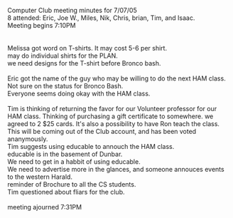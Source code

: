 Computer Club meeting minutes for 7/07/05<br>
8 attended: Eric, Joe W., Miles, Nik, Chris, brian, Tim, and Isaac.<br>
Meeting begins 7:10PM<br><br>
<br>
Melissa got word on T-shirts.  It may cost 5-6 per shirt.<br>
may do individual shirts for the PLAN.<br>
we need designs for the T-shirt before Bronco bash.<br>
<br>
Eric got the name of the guy who may be willing to do the next HAM class.<br>
Not sure on the status for Bronco Bash.<br>
Everyone seems doing okay with the HAM class.<br>
<br>
Tim is thinking of returning the favor for our Volunteer professor for our HAM class.  Thinking of purchasing a gift certificate to somewhere.  we agreed to 2 $25 cards.  It's also a possibility to have Ron teach the class. This will be coming out of the Club account, and has been voted ananymously.<br>
Tim suggests using educable to annouch the HAM class.<br>
educable is in the basement of Dunbar.<br>
We need to get in a habbit of using educable.<br>
We need to advertise more in the glances, and someone annouces events to the western Harald.<br>
reminder of Brochure to all the CS students.<br>
Tim questioned about fliars for the club.<br>
<br>
meeting ajourned 7:31PM<br>
